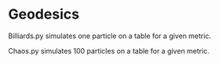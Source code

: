 # Geodesics

Billiards.py simulates one particle on a table for a given metric.

Chaos.py simulates 100 particles on a table for a given metric.
